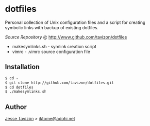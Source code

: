 dotfiles
========
Personal collection of Unix configuration files and a script for creating symbolic links with backup of existing dotfiles.

*Source Repository* @ <http://www.github.com/tavizon/dotfiles>
* makesymlinks.sh - symlink creation script
* vimrc - .vimrc source configuration file

Installation
------------
```bash
$ cd ~
$ git clone http://github.com/tavizon/dotfiles.git
$ cd dotfiles
$ ./makesymlinks.sh
```

Author
------
[Jesse Taviz&#243;n](http://github.com/tavizon) \> <iktome@adohi.net>
